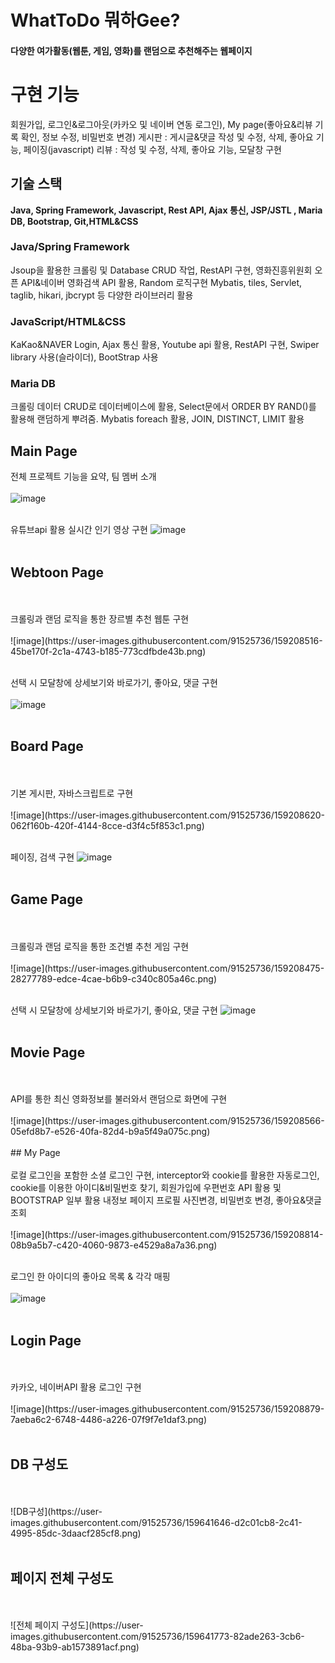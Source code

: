 # WhatToDo 뭐하Gee?
#### 다양한 여가활동(웹툰, 게임, 영화)를 랜덤으로 추천해주는 웹페이지    

# 구현 기능
회원가입, 로그인&로그아웃(카카오 및 네이버 연동 로그인), My page(좋아요&리뷰 기록 확인, 정보 수정, 비밀번호 변경)
게시판 : 게시글&댓글 작성 및 수정, 삭제, 좋아요 기능, 페이징(javascript)
리뷰 : 작성 및 수정, 삭제, 좋아요 기능, 모달창 구현


## 기술 스택
**Java, Spring Framework, Javascript, Rest API, Ajax 통신, JSP/JSTL , Maria DB, Bootstrap, Git,HTML&CSS**

### Java/Spring Framework
Jsoup을 활용한 크롤링 및 Database CRUD 작업, RestAPI 구현, 영화진흥위원회 오픈 API&네이버 영화검색 API 활용, Random 로직구현
Mybatis, tiles, Servlet, taglib, hikari, jbcrypt 등 다양한 라이브러리 활용

### JavaScript/HTML&CSS
KaKao&NAVER Login, Ajax 통신 활용, Youtube api 활용, RestAPI 구현, Swiper library 사용(슬라이더), BootStrap 사용

### Maria DB
크롤링 데이터 CRUD로 데이터베이스에 활용, Select문에서 ORDER BY RAND()를 활용해 랜덤하게 뿌려줌.
Mybatis foreach 활용, JOIN, DISTINCT, LIMIT 활용

## Main Page

전체 프로젝트 기능을 요약, 팀 멤버 소개
<br>
<br/>
![image](https://user-images.githubusercontent.com/91525736/159208418-9c7d327f-db46-47c7-921e-913a33e47e1e.png)
<br>
<br/>

유튜브api 활용 실시간 인기 영상 구현
![image](https://user-images.githubusercontent.com/91525736/159208442-3890b458-c000-4a89-9a96-9e745fae2311.png)
<br/>
<br/>
## Webtoon Page
<br/>
<br/>
크롤링과 랜덤 로직을 통한 장르별 추천 웹툰 구현
<br/>
<br/>
![image](https://user-images.githubusercontent.com/91525736/159208516-45be170f-2c1a-4743-b185-773cdfbde43b.png)
<br/>
<br/>

선택 시 모달창에 상세보기와 바로가기, 좋아요, 댓글 구현
<br/>
<br/>
![image](https://user-images.githubusercontent.com/91525736/159209009-cbc5cbd9-4d4c-46b8-9939-7234568c1336.png)
<br/>
<br/>
## Board Page
<br/>
<br/>
기본 게시판, 자바스크립트로 구현
<br/>
<br/>
![image](https://user-images.githubusercontent.com/91525736/159208620-062f160b-420f-4144-8cce-d3f4c5f853c1.png)
<br/>
<br/>

페이징, 검색 구현
![image](https://user-images.githubusercontent.com/91525736/159209098-57c0d7af-c007-437a-b40c-406fc742fc78.png)
<br/>
<br/>
## Game Page
<br/>
<br/>
크롤링과 랜덤 로직을 통한 조건별 추천 게임 구현
<br/>
<br/>
![image](https://user-images.githubusercontent.com/91525736/159208475-28277789-edce-4cae-b6b9-c340c805a46c.png)
<br/>
<br/>

선택 시 모달창에 상세보기와 바로가기, 좋아요, 댓글 구현
![image](https://user-images.githubusercontent.com/91525736/159208986-33780339-cf0b-409a-8169-145fb5c813f6.png)
<br/>
<br/>
## Movie Page
<br/>
<br/>
API를 통한 최신 영화정보를 불러와서 랜덤으로 화면에 구현
<br/>
<br/>
![image](https://user-images.githubusercontent.com/91525736/159208566-05efd8b7-e526-40fa-82d4-b9a5f49a075c.png)
<br/>
<br/>
## My Page
<br/>
<br/>
로컬 로그인을 포함한 소셜 로그인 구현, interceptor와 cookie를 활용한 자동로그인, cookie를 이용한 아이디&비밀번호 찾기, 회원가입에 우편번호 API 활용 및 BOOTSTRAP 일부 활용
내정보 페이지 프로필 사진변경, 비밀번호 변경, 좋아요&댓글 조회
<br/>
<br/>
![image](https://user-images.githubusercontent.com/91525736/159208814-08b9a5b7-c420-4060-9873-e4529a8a7a36.png)
<br/>
<br/>

로그인 한 아이디의 좋아요 목록 & 각각 매핑
<br/>
<br/>
![image](https://user-images.githubusercontent.com/91525736/159208845-fcb909b0-3feb-40d4-8e6f-564e2f05808e.png)
<br/>
<br/>
## Login Page
<br/>
<br/>
카카오, 네이버API 활용 로그인 구현
<br/>
<br/>
![image](https://user-images.githubusercontent.com/91525736/159208879-7aeba6c2-6748-4486-a226-07f9f7e1daf3.png)
<br/>
<br/>

## DB 구성도
<br/>
<br/>
![DB구성](https://user-images.githubusercontent.com/91525736/159641646-d2c01cb8-2c41-4995-85dc-3daacf285cf8.png)
<br/>
<br/>

## 페이지 전체 구성도
<br/>
<br/>
![전체 페이지 구성도](https://user-images.githubusercontent.com/91525736/159641773-82ade263-3cb6-48ba-93b9-ab1573891acf.png)

<br/>
<br/>
